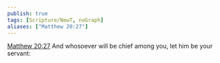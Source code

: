 ```yaml
---
publish: true
tags: [Scripture/NewT, noGraph]
aliases: ["Matthew 20:27"]
---
```

[Matthew 20:27](https://churchofjesuschrist.org/study/scriptures/nt/matt/20?lang=eng&id=p27#p27) And whosoever will be chief among you, let him be your servant:

